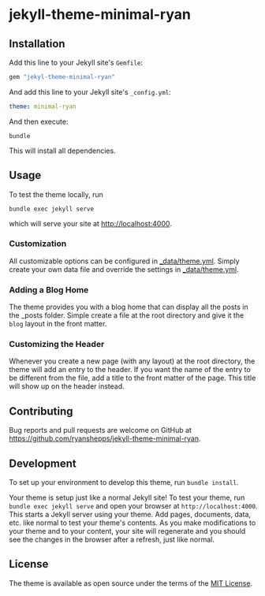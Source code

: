 # jekyll-theme-minimal-ryan

## Installation

Add this line to your Jekyll site's `Gemfile`:

```ruby
gem "jekyl-theme-minimal-ryan"
```

And add this line to your Jekyll site's `_config.yml`:

```yaml
theme: minimal-ryan
```

And then execute:

```
bundle
```

This will install all dependencies.

## Usage

To test the theme locally, run

```
bundle exec jekyll serve
```

which will serve your site at [http://localhost:4000](http://localhost:4000).

### Customization

All customizable options can be configured in [_data/theme.yml](_data/theme.yml). Simply create your own data file and override the settings in [_data/theme.yml](_data/theme.yml).

### Adding a Blog Home

The theme provides you with a blog home that can display all the posts in the _posts folder. Simple create a file at the root directory and give it the `blog` layout in the front matter.

### Customizing the Header

Whenever you create a new page (with any layout) at the root directory, the theme will add an entry to the header. If you want the name of the entry to be different from the file, add a title to the front matter of the page. This title will show up on the header instead.

## Contributing

Bug reports and pull requests are welcome on GitHub at https://github.com/ryanshepps/jekyll-theme-minimal-ryan. 

## Development

To set up your environment to develop this theme, run `bundle install`.

Your theme is setup just like a normal Jekyll site! To test your theme, run `bundle exec jekyll serve` and open your browser at `http://localhost:4000`. This starts a Jekyll server using your theme. Add pages, documents, data, etc. like normal to test your theme's contents. As you make modifications to your theme and to your content, your site will regenerate and you should see the changes in the browser after a refresh, just like normal.

## License

The theme is available as open source under the terms of the [MIT License](https://opensource.org/licenses/MIT).
